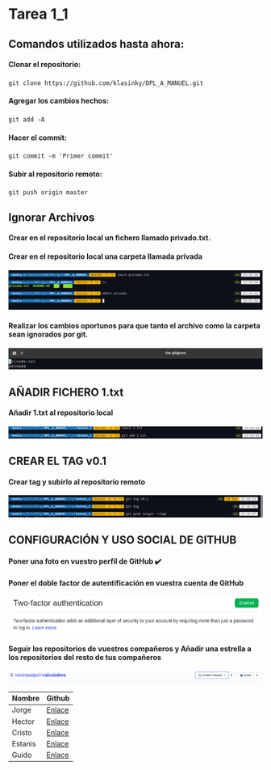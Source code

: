 # Tarea 1_1

## Comandos utilizados hasta ahora:

#### Clonar el repositorio: 

`git clone https://github.com/klasinky/DPL_A_MANUEL.git`

#### Agregar los cambios hechos: 

`git add -A`

#### Hacer el commit: 

`git commit -m 'Primer commit'`

#### Subir al repositorio remoto: 

`git push origin master`

## Ignorar Archivos



#### Crear en el repositorio local un fichero llamado privado.txt.
#### Crear en el repositorio local una carpeta llamada privada

![mkdir](src/mkdir.png)

#### Realizar los cambios oportunos para que tanto el archivo como la carpeta sean ignorados por git. 

![gitignore](src/gitignore.png)

## AÑADIR FICHERO 1.txt
#### Añadir 1.txt al repositorio local

![add1.txt](src/add1.png)

## CREAR EL TAG v0.1


#### Crear tag y subirlo al repositorio remoto

![tag](src/tags.png)

## CONFIGURACIÓN Y USO SOCIAL DE  GITHUB

#### Poner una foto en vuestro perfil de GitHub :heavy_check_mark:

#### Poner el doble factor de autentificación en vuestra cuenta de GitHub

![factor](src/factor.png)

#### Seguir los repositorios  de vuestros compañeros y Añadir una estrella a los repositorios  del resto de tus compañeros

![repositorios](src/star.png)

| Nombre  | Github                                      |
|---------|--------------------------------------------|
| Jorge   | [Enlace](https://github.com/Jorgeev27)     |
| Hector  | [Enlace](https://github.com/Earthlander28) |
| Cristo  | [Enlace](https://github.com/CristoJGM2612) |
| Estanis | [Enlace](https://github.com/dawestanis)    |
| Guido   | [Enlace](https://github.com/guidocalippo)  |



